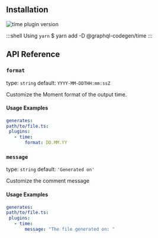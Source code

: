 ## Installation



<img alt="time plugin version" src="https://img.shields.io/npm/v/@graphql-codegen/time?color=%23e15799&label=plugin&nbsp;version&style=for-the-badge"/>


    
:::shell Using `yarn`
    $ yarn add -D @graphql-codegen/time
:::

## API Reference

### `format`

type: `string`
default: `YYYY-MM-DDTHH:mm:ssZ`

Customize the Moment format of the output time.

#### Usage Examples

```yml
generates:
path/to/file.ts:
 plugins:
   - time:
       format: DD.MM.YY
```

### `message`

type: `string`
default: `'Generated on'`

Customize the comment message

#### Usage Examples

```yml
generates:
path/to/file.ts:
 plugins:
   - time:
       message: "The file generated on: "
```